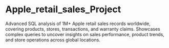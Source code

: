 # Apple_retail_sales_Project
Advanced SQL analysis of 1M+ Apple retail sales records worldwide, covering products, stores, transactions, and warranty claims. Showcases complex queries to uncover insights on sales performance, product trends, and store operations across global locations.
